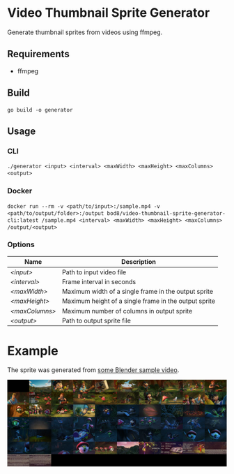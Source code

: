 # Video Thumbnail Sprite Generator

Generate thumbnail sprites from videos using ffmpeg.

## Requirements

- ffmpeg

## Build

```shell
go build -o generator
```

## Usage

### CLI

```shell
./generator <input> <interval> <maxWidth> <maxHeight> <maxColumns> <output>
```

### Docker

```shell
docker run --rm -v <path/to/input>:/sample.mp4 -v <path/to/output/folder>:/output bod8/video-thumbnail-sprite-generator-cli:latest /sample.mp4 <interval> <maxWidth> <maxHeight> <maxColumns> /output/<output>
```

### Options

| **Name**        | **Description**                                       |
|-----------------|-------------------------------------------------------|
| _\<input>_      | Path to input video file                              |
| _\<interval>_   | Frame interval in seconds                             |
| _\<maxWidth>_   | Maximum width of a single frame in the output sprite  |
| _\<maxHeight>_  | Maximum height of a single frame in the output sprite |
| _\<maxColumns>_ | Maximum number of columns in output sprite            |
| _\<output>_     | Path to output sprite file                            |

# Example

The sprite was generated from [some Blender sample video](https://files.vidstack.io/sprite-fight/720p.mp4).

![](./.assets/output.jpg)